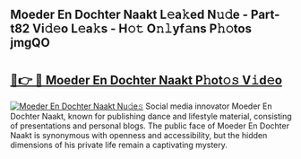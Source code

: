 ## Moeder En Dochter Naakt L𝚎a𝚔ed N𝚞𝚍e - Part-t82 Vi𝚍𝚎o L𝚎a𝚔s - H𝚘𝚝 O𝚗𝚕yf𝚊ns P𝚑𝚘tos jmgQO

# <h2><a href="http://kf1pvu3.oniu.top/?m=Moeder+En+Dochter+Naakt">🔗👉 🔴 Moeder En Dochter Naakt P𝚑ot𝚘𝚜 V𝚒d𝚎o</a></h2>

[![Moeder En Dochter Naakt Nu𝚍e𝚜](https://i.imgur.com/0qMVB7G.gif)](http://kf1pvu3.oniu.top/?m=Moeder+En+Dochter+Naakt)
Social media innovator Moeder En Dochter Naakt, known for publishing dance and lifestyle material, consisting of presentations and personal blogs. The public face of Moeder En Dochter Naakt is synonymous with openness and accessibility, but the hidden dimensions of his private life remain a captivating mystery.  
